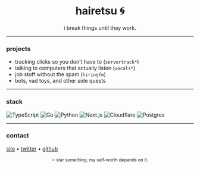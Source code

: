 <h1 align="center">hairetsu 🌀</h1>
<p align="center">
  i break things until they work.
</p>

---

### projects
- tracking clicks so you don’t have to (`servertrack*`)  
- talking to computers that actually listen (`vocals*`)  
- job stuff without the spam (`hiringfm`)  
- bots, vad toys, and other side quests

---

### stack
![TypeScript](https://img.shields.io/badge/-TypeScript-3178C6?logo=typescript&logoColor=white)
![Go](https://img.shields.io/badge/-Go-00ADD8?logo=go&logoColor=white)
![Python](https://img.shields.io/badge/-Python-3776AB?logo=python&logoColor=white)
![Next.js](https://img.shields.io/badge/-Next.js-000000?logo=next.js&logoColor=white)
![Cloudflare](https://img.shields.io/badge/-Cloudflare-F38020?logo=cloudflare&logoColor=white)
![Postgres](https://img.shields.io/badge/-Postgres-4169E1?logo=postgresql&logoColor=white)


---

### contact
[site](https://hairetsu.com) • [twitter](https://twitter.com/hairetsu) • [github](https://github.com/hairetsucodes)

<p align="center">
  <sub>⭐ star something. my self-worth depends on it.</sub>
</p>

